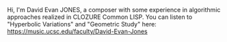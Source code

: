 Hi, I'm David Evan JONES, a composer with some experience in algorithmic approaches realized in CLOZURE Common LISP.
You can listen to "Hyperbolic Variations" and "Geometric Study" here:  https://music.ucsc.edu/faculty/David-Evan-Jones


